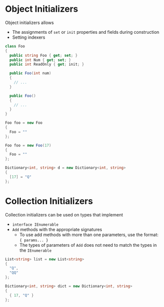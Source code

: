# Object Initializers

Object initializers allows

- The assignments of `set` or `init` properties and fields during construction
- Setting indexers

```cs
class Foo
{
  public string Foo { get; set; }
  public int Num { get; set; }
  public int ReadOnly { get; init; }

  public Foo(int num)
  {
    // ...
  }

  public Foo()
  {
    // ...
  }
}

Foo foo = new Foo
{
  Foo = ""
};

Foo foo = new Foo(17)
{
  Foo = ""
};

Dictionary<int, string> d = new Dictionary<int, string>
{
  [17] = "Q"
};
```

# Collection Initializers

Collection initializers can be used on types that implement

- `interface IEnumerable`
- `Add` methods with the appropriate signatures
  - To use add methods with more than one parameters, use the format:
    `{ params... }`
  - The types of parameters of `Add` does not need to match the types in the
    `IEnumerable`

```cs
List<string> list = new List<string>
{
  "Q",
  "QQ"
};

Dictionary<int, string> dict = new Dictionary<int, string>
{
  { 17, "Q" }
};
```
